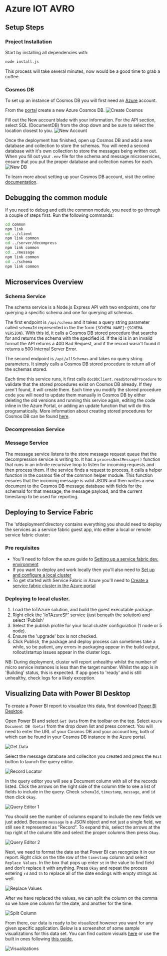 # Azure IOT AVRO

## Setup Steps

### Project Installation

Start by installing all dependencies with:

```sh
node install.js
```

This process will take several minutes, now would be a good time to grab a coffee.

### Cosmos DB

To set up an instance of Cosmos DB you will first need an [Azure](https://azure.microsoft.com/en-us/account/) account. 

From the [portal](portal.azure.com) create a new Azure Cosmos DB. 
![Create Cosmos](./images/createcosmosdb.png)

Fill out the New account blade with your information. For the API section, select SQL (DocumentDB) from the drop down and be sure to select the location closest to you.
![New Account](./images/newcosmosaccount.png)

Once the deployment has finished, open up Cosmos DB and add a new database and collection to store the schemas. You will need a second database with it's own collection to store the messages being written out. When you fill out your `.env` file for the schema and message microservices, ensure that you put the proper database and collection names for each.
![New DB](./images/createcosmosdbcollection.png)

To learn more about setting up your Cosmos DB account, visit the online [documentation](https://docs.microsoft.com/en-us/azure/cosmos-db/create-documentdb-nodejs).


## Debugging the common module

If you need to debug and edit the common module, you need to go through a couple of steps first. Run the following commands:

```sh
cd common
npm link
cd ../client
npm link common
cd ../server/decompress
npm link common
cd ../message
npm link common
cd ../schema
npm link common
```

## Microservices Overview

### Schema Service

The schema service is a Node.js Express API with two endpoints, one for querying a specific schema and one for querying all schemas. 

The first endpoint is `/api/schema` and it takes a query string parameter called `schemaId` represented in the the form `{SCHEMA NAME}:{SCHEMA VERSION}`. With this id, it calls a Cosmos DB stored procedure that searchs for and returns the schema with the specified id. If the id is in an invalid format the API returns a 400 Bad Request, and if the record wasn't found it returns a 500 Internal Server Error. 

 The second endpoint is `/api/allSchemas` and takes no query string parameters. It simply calls a Cosmos DB stored procedure to return all of the schemas stored.

 Each time this service runs, it first calls `docDbClient.readStoredProcedure` to validate that the stored procedures exist on Cosmos DB already. If they aren't found, it will create them. Each time you modify the stored procedure code you will need to update them manually in Cosmos DB by either deleting the old versions and running this service again, editing the code inline in the Azure Portal, or adding an update function that will do this programatically. More information about creating stored procedures for Cosmos DB can be found [here](https://docs.microsoft.com/en-us/azure/documentdb/documentdb-programming). 

### Decompression Service


### Message Service

The message service listens to the store message request queue that the decompression service is writing to. It has a `processNextMessage()` function that runs in an infinite recurisive loop to listen for incoming requests and then process them. If the service finds a request to process, it calls a helper function in the cosmos file of the common helper module. This function ensures that the incoming message is valid JSON and then writes a new document to the Cosmos DB message database with fields for the schemaId for that message, the message payload, and the current timestamp to be used for reporting.

## Deploying to Service Fabric
The 'sfdeployment'directory contains everything you should need to deploy the services as a service fabric guest app, into either a local or remote service fabric cluster:

### Pre requisites
- You'll need to follow the azure guide to [Setting up a service fabric dev. environment](https://docs.microsoft.com/en-us/azure/service-fabric/service-fabric-get-started)
- If you want to deploy and work locally then you'll also need to [Set up and configure a local cluster](https://docs.microsoft.com/en-us/azure/service-fabric/service-fabric-get-started-with-a-local-cluster)
- To get started with Service Fabric in Azure you'll need to [Create a service fabric cluster in the Azure portal](https://docs.microsoft.com/en-us/azure/service-fabric/service-fabric-cluster-creation-via-portal)

### Deploying to local cluster.
1) Load the IoTAzure solution, and build the guest executable package.
2) Right click the 'IoTAzureSF' service (just beneath the solution) and select 'Publish'
3) Select the publish profile for your local cluster configuration (1 node or 5 node).
4) Ensure the 'upgrade' box is not checked.
5) Click Publish, the package and deploy process can sometimes take a while, so be patient, any errors in packaging appear in the build output, rollout/startup issues appear in the cluster logs. 

NB: During deployment, cluster will report unhealthy whilst the number of micro service instances is less than the target number. Whilst the app is in 'Building' status, this is expected. If app goes to 'ready' and is still unhealthy, check logs for a likely exception.

## Visualizing Data with Power BI Desktop

To create a Power BI report to visualize this data, first download [Power BI Desktop](https://powerbi.microsoft.com/en-us/desktop/). 

Open Power BI and select `Get Data` from the toolbar on the top. Select `Azure Document DB (beta)` from the drop down list and press connect. You will need to enter the URL of your Cosmos DB and your account key, both of which can be found in your Cosmos DB instance in the Azure portal. 

![Get Data](./images/powerbigetdata.png)

Select the message database and colleciton you created and press the `Edit` button to launch the query editor.

![Record Locator](./images/powerbirecordlocator.PNG)

In the query editor you will see a Document column with all of the records listed. Click the arrows on the right side of the column title to see a list of fields to include in the query. Check `schemaId`, `timestamp`, `message`, and `id` then click `Okay`. 

![Query Editor 1](./images/powerbiqueryeditor1.PNG)

You should see the number of columns expand to include the new fields we just added. Because `message` is a JSON object and not just a single field, we still see it represented as "Record". To expand this, select the arrows at the top right of the column title and select the proper columns then press `Okay`.

![Query Editor 2](./images/powerbiqueryeditor2.PNG)

Next, we need to format the date so that Power BI can recognize it in our report. Right click on the title row of the `timestamp` column and select `Replace Values`. In the box that pops up enter `st` in the value to find field and don't replace it with anything. Press `Okay` and repeat the process entering `rd` and `th` to replace all of the date endings with empty strings as well. 

![Replace Values](./images/powerbireplacevals.PNG)

After we have replaced the values, we can split the column on the comma so we have one column for the date, and another for the time.

![Split Column](./images/powerbisplitcolumn.PNG)

From there, our data is ready to be visualized however you want for any given specific application. Below is a screenshot of some sample visualizations for this data set. You can find custom visuals [here](https://app.powerbi.com/visuals/) or use the built in ones following [this guide.](https://powerbi.microsoft.com/en-us/documentation/powerbi-service-visualizations-for-reports/)

![Visualizations](./images/powerbivisual.PNG)
